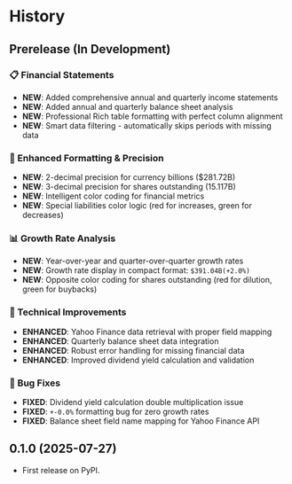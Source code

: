 # History

## Prerelease (In Development)

### 📋 Financial Statements
* **NEW**: Added comprehensive annual and quarterly income statements
* **NEW**: Added annual and quarterly balance sheet analysis
* **NEW**: Professional Rich table formatting with perfect column alignment
* **NEW**: Smart data filtering - automatically skips periods with missing data

### 🎯 Enhanced Formatting & Precision
* **NEW**: 2-decimal precision for currency billions ($281.72B)
* **NEW**: 3-decimal precision for shares outstanding (15.117B)
* **NEW**: Intelligent color coding for financial metrics
* **NEW**: Special liabilities color logic (red for increases, green for decreases)

### 📊 Growth Rate Analysis
* **NEW**: Year-over-year and quarter-over-quarter growth rates
* **NEW**: Growth rate display in compact format: `$391.04B(+2.0%)`
* **NEW**: Opposite color coding for shares outstanding (red for dilution, green for buybacks)

### 🔧 Technical Improvements
* **ENHANCED**: Yahoo Finance data retrieval with proper field mapping
* **ENHANCED**: Quarterly balance sheet data integration
* **ENHANCED**: Robust error handling for missing financial data
* **ENHANCED**: Improved dividend yield calculation and validation

### 🐛 Bug Fixes
* **FIXED**: Dividend yield calculation double multiplication issue
* **FIXED**: `+-0.0%` formatting bug for zero growth rates
* **FIXED**: Balance sheet field name mapping for Yahoo Finance API

## 0.1.0 (2025-07-27)

* First release on PyPI.
